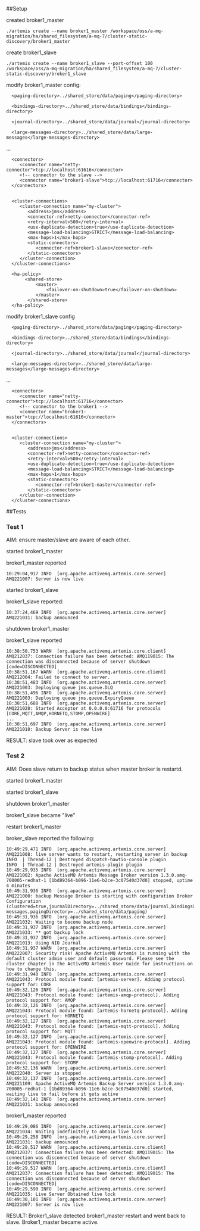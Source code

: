 ##Setup

created broker1_master

	./artemis create --name broker1_master /workspace/oss/a-mq-migration/ha/shared_filesystem/a-mq-7/cluster-static-discovery/broker1_master

create broker1_slave

	./artemis create --name broker1_slave --port-offset 100  /workspace/oss/a-mq-migration/ha/shared_filesystem/a-mq-7/cluster-static-discovery/broker1_slave	


modify broker1_master config:

      <paging-directory>../shared_store/data/paging</paging-directory>

      <bindings-directory>../shared_store/data/bindings</bindings-directory>

      <journal-directory>../shared_store/data/journal</journal-directory>

      <large-messages-directory>../shared_store/data/large-messages</large-messages-directory>
	  
...

      <connectors>
         <connector name="netty-connector">tcp://localhost:61616</connector>
         <!-- connector to the slave -->
         <connector name="broker1-slave">tcp://localhost:61716</connector>
      </connectors>
	  
	  
      <cluster-connections>
         <cluster-connection name="my-cluster">
            <address>jms</address>
            <connector-ref>netty-connector</connector-ref>
            <retry-interval>500</retry-interval>
            <use-duplicate-detection>true</use-duplicate-detection>
            <message-load-balancing>STRICT</message-load-balancing>
            <max-hops>1</max-hops>
            <static-connectors>
               <connector-ref>broker1-slave</connector-ref>
            </static-connectors>
         </cluster-connection>
      </cluster-connections>

	  <ha-policy>
	       <shared-store>
	           <master>
	               <failover-on-shutdown>true</failover-on-shutdown>
	           </master>
	        </shared-store>
	  </ha-policy>
	  


modify broker1_slave config

      <paging-directory>../shared_store/data/paging</paging-directory>

      <bindings-directory>../shared_store/data/bindings</bindings-directory>

      <journal-directory>../shared_store/data/journal</journal-directory>

      <large-messages-directory>../shared_store/data/large-messages</large-messages-directory>
	  

...

	  
      <connectors>
         <connector name="netty-connector">tcp://localhost:61716</connector>
         <!-- connector to the broker1 -->
         <connector name="broker1-master">tcp://localhost:61616</connector>
      </connectors>
	  
	  
      <cluster-connections>
         <cluster-connection name="my-cluster">
            <address>jms</address>
            <connector-ref>netty-connector</connector-ref>
            <retry-interval>500</retry-interval>
            <use-duplicate-detection>true</use-duplicate-detection>
            <message-load-balancing>STRICT</message-load-balancing>
            <max-hops>1</max-hops>
            <static-connectors>
               <connector-ref>broker1-master</connector-ref>
            </static-connectors>
         </cluster-connection>
      </cluster-connections>
	  
	  

##Tests

### Test 1

AIM: ensure master/slave are aware of each other.

started broker1_master

broker1_master reported
	
	10:29:04,917 INFO  [org.apache.activemq.artemis.core.server] AMQ221007: Server is now live

started broker1_slave

broker1_slave reported:

	10:37:24,469 INFO  [org.apache.activemq.artemis.core.server] AMQ221031: backup announced

shutdown broker1_master

broker1_slave reported

	10:38:50,753 WARN  [org.apache.activemq.artemis.core.client] AMQ212037: Connection failure has been detected: AMQ119015: The connection was disconnected because of server shutdown [code=DISCONNECTED]
	10:38:51,167 WARN  [org.apache.activemq.artemis.core.client] AMQ212004: Failed to connect to server.
	10:38:51,483 INFO  [org.apache.activemq.artemis.core.server] AMQ221003: Deploying queue jms.queue.DLQ
	10:38:51,496 INFO  [org.apache.activemq.artemis.core.server] AMQ221003: Deploying queue jms.queue.ExpiryQueue
	10:38:51,688 INFO  [org.apache.activemq.artemis.core.server] AMQ221020: Started Acceptor at 0.0.0.0:61716 for protocols [CORE,MQTT,AMQP,HORNETQ,STOMP,OPENWIRE]
	...
	10:38:51,697 INFO  [org.apache.activemq.artemis.core.server] AMQ221010: Backup Server is now live
	
RESULT: slave took over as expected

### Test 2

AIM: Does slave return to backup status when master broker is restartd.

started broker1_master

started broker1_slave

shutdown broker1_master

broker1_slave became "live"

restart broker1_master 

broker_slave reported the following:

	10:49:29,471 INFO  [org.apache.activemq.artemis.core.server] AMQ221008: live server wants to restart, restarting server in backup
	INFO  | Thread-12 | Destroyed dispatch-hawtio-console plugin
	INFO  | Thread-12 | Destroyed artemis-plugin plugin
	10:49:29,935 INFO  [org.apache.activemq.artemis.core.server] AMQ221002: Apache ActiveMQ Artemis Message Broker version 1.3.0.amq-700005-redhat-1 [1bd89364-b096-11e6-b2ce-3c07540d37d0] stopped, uptime 4 minutes
	10:49:31,936 INFO  [org.apache.activemq.artemis.core.server] AMQ221000: backup Message Broker is starting with configuration Broker Configuration (clustered=true,journalDirectory=../shared_store/data/journal,bindingsDirectory=../shared_store/data/bindings,largeMessagesDirectory=../shared_store/data/large-messages,pagingDirectory=../shared_store/data/paging)
	10:49:31,936 INFO  [org.apache.activemq.artemis.core.server] AMQ221032: Waiting to become backup node
	10:49:31,937 INFO  [org.apache.activemq.artemis.core.server] AMQ221033: ** got backup lock
	10:49:31,937 INFO  [org.apache.activemq.artemis.core.server] AMQ221013: Using NIO Journal
	10:49:31,937 WARN  [org.apache.activemq.artemis.core.server] AMQ222007: Security risk! Apache ActiveMQ Artemis is running with the default cluster admin user and default password. Please see the cluster chapter in the ActiveMQ Artemis User Guide for instructions on how to change this.
	10:49:31,940 INFO  [org.apache.activemq.artemis.core.server] AMQ221043: Protocol module found: [artemis-server]. Adding protocol support for: CORE
	10:49:32,126 INFO  [org.apache.activemq.artemis.core.server] AMQ221043: Protocol module found: [artemis-amqp-protocol]. Adding protocol support for: AMQP
	10:49:32,126 INFO  [org.apache.activemq.artemis.core.server] AMQ221043: Protocol module found: [artemis-hornetq-protocol]. Adding protocol support for: HORNETQ
	10:49:32,127 INFO  [org.apache.activemq.artemis.core.server] AMQ221043: Protocol module found: [artemis-mqtt-protocol]. Adding protocol support for: MQTT
	10:49:32,127 INFO  [org.apache.activemq.artemis.core.server] AMQ221043: Protocol module found: [artemis-openwire-protocol]. Adding protocol support for: OPENWIRE
	10:49:32,127 INFO  [org.apache.activemq.artemis.core.server] AMQ221043: Protocol module found: [artemis-stomp-protocol]. Adding protocol support for: STOMP
	10:49:32,136 WARN  [org.apache.activemq.artemis.core.server] AMQ222040: Server is stopped
	10:49:32,137 INFO  [org.apache.activemq.artemis.core.server] AMQ221109: Apache ActiveMQ Artemis Backup Server version 1.3.0.amq-700005-redhat-1 [1bd89364-b096-11e6-b2ce-3c07540d37d0] started, waiting live to fail before it gets active
	10:49:32,141 INFO  [org.apache.activemq.artemis.core.server] AMQ221031: backup announced

broker1_master reported 

	10:49:29,086 INFO  [org.apache.activemq.artemis.core.server] AMQ221034: Waiting indefinitely to obtain live lock
	10:49:29,258 INFO  [org.apache.activemq.artemis.core.server] AMQ221031: backup announced
	10:49:29,517 WARN  [org.apache.activemq.artemis.core.client] AMQ212037: Connection failure has been detected: AMQ119015: The connection was disconnected because of server shutdown [code=DISCONNECTED]
	10:49:29,517 WARN  [org.apache.activemq.artemis.core.client] AMQ212037: Connection failure has been detected: AMQ119015: The connection was disconnected because of server shutdown [code=DISCONNECTED]
	10:49:29,590 INFO  [org.apache.activemq.artemis.core.server] AMQ221035: Live Server Obtained live lock
	10:49:30,101 INFO  [org.apache.activemq.artemis.core.server] AMQ221007: Server is now live


RESULT: Broker1_slave detected broker1_master restart and went back to slave. Broker1_master became active.
